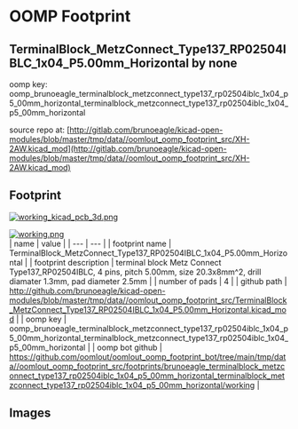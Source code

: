 # OOMP Footprint  
## TerminalBlock_MetzConnect_Type137_RP02504IBLC_1x04_P5.00mm_Horizontal  by none  
  
oomp key: oomp_brunoeagle_terminalblock_metzconnect_type137_rp02504iblc_1x04_p5_00mm_horizontal_terminalblock_metzconnect_type137_rp02504iblc_1x04_p5_00mm_horizontal  
  
source repo at: [http://gitlab.com/brunoeagle/kicad-open-modules/blob/master/tmp/data//oomlout_oomp_footprint_src/XH-2AW.kicad_mod](http://gitlab.com/brunoeagle/kicad-open-modules/blob/master/tmp/data//oomlout_oomp_footprint_src/XH-2AW.kicad_mod)  
## Footprint  
  
[![working_kicad_pcb_3d.png](working_kicad_pcb_3d_600.png)](working_kicad_pcb_3d.png)  
  
[![working.png](working_600.png)](working.png)  
| name | value | 
| --- | --- | 
| footprint name | TerminalBlock_MetzConnect_Type137_RP02504IBLC_1x04_P5.00mm_Horizontal | 
| footprint description | terminal block Metz Connect Type137_RP02504IBLC, 4 pins, pitch 5.00mm, size 20.3x8mm^2, drill diamater 1.3mm, pad diameter 2.5mm | 
| number of pads | 4 | 
| github path | http://github.com/brunoeagle/kicad-open-modules/blob/master/tmp/data//oomlout_oomp_footprint_src/TerminalBlock_MetzConnect_Type137_RP02504IBLC_1x04_P5.00mm_Horizontal.kicad_mod | 
| oomp key | oomp_brunoeagle_terminalblock_metzconnect_type137_rp02504iblc_1x04_p5_00mm_horizontal_terminalblock_metzconnect_type137_rp02504iblc_1x04_p5_00mm_horizontal | 
| oomp bot github | https://github.com/oomlout/oomlout_oomp_footprint_bot/tree/main/tmp/data//oomlout_oomp_footprint_src/footprints/brunoeagle_terminalblock_metzconnect_type137_rp02504iblc_1x04_p5_00mm_horizontal_terminalblock_metzconnect_type137_rp02504iblc_1x04_p5_00mm_horizontal/working | 
## Images  
